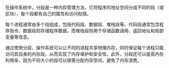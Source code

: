 在操作系统中，分段是一种内存管理方法，它将程序的地址空间分成不同的段（或区块），每个段都有自己的属性和访问权限。

每个进程通常由多个段组成，包括代码段、数据段、堆栈段等。代码段通常包含程序指令，数据段则存储程序数据，而堆栈段则用于存储函数调用、返回地址和局部变量等信息。

通过使用分段，操作系统可以让不同的进程共享物理内存，同时保证每个进程只能访问其自身的内存段，从而实现了内存保护和安全性。此外，分段还可以提高内存利用率，因为不同大小的段可以按需分配内存空间，避免了内存浪费。